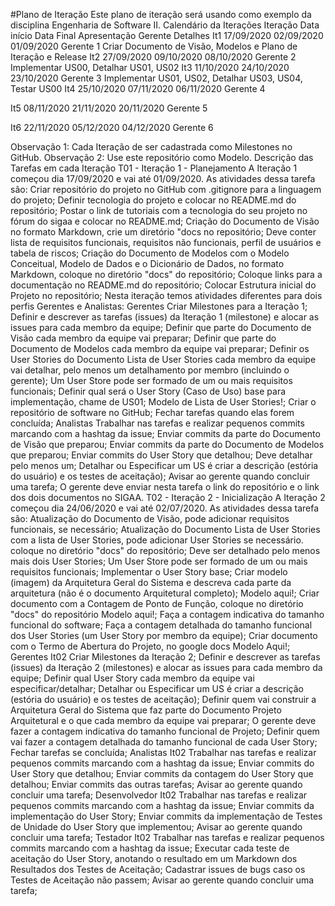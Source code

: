 #Plano de Iteração
Este plano de iteração será usando como exemplo da disciplina Engenharia de Software II.
Calendário da Iterações
Iteração
Data início
Data Final
Apresentação
Gerente
Detalhes
It1
17/09/2020
02/09/2020
01/09/2020
Gerente 1
Criar Documento de Visão, Modelos e Plano de Iteração e Release
It2
27/09/2020
09/10/2020
08/10/2020
Gerente 2
Implementar US00, Detalhar US01, US02
It3
11/10/2020
24/10/2020
23/10/2020
Gerente 3
Implementar US01, US02, Detalhar US03, US04, Testar US00
It4
25/10/2020
07/11/2020
06/11/2020
Gerente 4


It5
08/11/2020
21/11/2020
20/11/2020
Gerente 5


It6
22/11/2020
05/12/2020
04/12/2020
Gerente 6


Observação 1: Cada Iteração de ser cadastrada como Milestones no GitHub.
Observação 2: Use este repositório como Modelo.
Descrição das Tarefas em cada Iteração
T01 - Iteração 1 - Planejamento
A Iteração 1 começou dia 17/09/2020 e vai até 01/09/2020. As atividades dessa tarefa são:
Criar repositório do projeto no GitHub com .gitignore para a linguagem do projeto;
Definir tecnologia do projeto e colocar no README.md do repositório;
Postar o link de tutoriais com a tecnologia do seu projeto no fórum do sigaa e colocar no README.md;
Criação do Documento de Visão no formato Markdown, crie um diretório "docs no repositório;
Deve conter lista de requisitos funcionais, requisitos não funcionais, perfil de usuários e tabela de riscos;
Criação do Documento de Modelos com o Modelo Conceitual, Modelo de Dados e o Dicionário de Dados, no formato Markdown, coloque no diretório "docs" do repositório;
Coloque links para a documentação no README.md do repositório;
Colocar Estrutura inicial do Projeto no repositório;
Nesta iteração temos atividades diferentes para dois perfis Gerentes e Analistas:
Gerentes
Criar Milestones para a Iteração 1;
Definir e descrever as tarefas (issues) da Iteração 1 (milestone) e alocar as issues para cada membro da equipe;
Definir que parte do Documento de Visão cada membro da equipe vai preparar;
Definir que parte do Documento de Modelos cada membro da equipe vai preparar;
Definir os User Stories do Documento Lista de User Stories cada membro da equipe vai detalhar, pelo menos um detalhamento por membro (incluindo o gerente);
Um User Store pode ser formado de um ou mais requisitos funcionais;
Definir qual será o User Story (Caso de Uso) base para implementação, chame de US01;
Modelo de Lista de User Stories!;
Criar o repositório de software no GitHub;
Fechar tarefas quando elas forem concluída;
Analistas
Trabalhar nas tarefas e realizar pequenos commits marcando com a hashtag da issue;
Enviar commits da parte do Documento de Visão que preparou;
Enviar commits da parte do Documento de Modelos que preparou;
Enviar commits do User Story que detalhou;
Deve detalhar pelo menos um;
Detalhar ou Especificar um US é criar a descrição (estória do usuário) e os testes de aceitação);
Avisar ao gerente quando concluir uma tarefa;
O gerente deve enviar nesta tarefa o link do repositório e o link dos dois documentos no SIGAA.
T02 - Iteração 2 - Inicialização
A Iteração 2 começou dia 24/06/2020 e vai até 02/07/2020. As atividades dessa tarefa são:
Atualização do Documento de Visão, pode adicionar requisitos funcionais, se necessário;
Atualização do Documento Lista de User Stories com a lista de User Stories, pode adicionar User Stories se necessário. coloque no diretório "docs" do repositório;
Deve ser detalhado pelo menos mais dois User Stories;
Um User Store pode ser formado de um ou mais requisitos funcionais;
Implementar o User Story base;
Criar modelo (imagem) da Arquitetura Geral do Sistema e descreva cada parte da arquitetura (não é o documento Arquitetural completo);
Modelo aqui!;
Criar documento com a Contagem de Ponto de Função, coloque no diretório "docs" do repositório
Modelo aqui!;
Faça a contagem indicativa do tamanho funcional do software;
Faça a contagem detalhada do tamanho funcional dos User Stories (um User Story por membro da equipe);
Criar documento com o Termo de Abertura do Projeto, no google docs
Modelo Aqui!;
Gerentes It02
Criar Milestones da Iteração 2;
Definir e descrever as tarefas (issues) da Iteração 2 (milestones) e alocar as issues para cada membro da equipe;
Definir qual User Story cada membro da equipe vai especificar/detalhar;
Detalhar ou Especificar um US é criar a descrição (estória do usuário) e os testes de aceitação);
Definir quem vai construir a Arquitetura Geral do Sistema que faz parte do Documento Projeto Arquitetural e o que cada membro da equipe vai preparar;
O gerente deve fazer a contagem indicativa do tamanho funcional de Projeto;
Definir quem vai fazer a contagem detalhada do tamanho funcional de cada User Story;
Fechar tarefas se concluída;
Analistas It02
Trabalhar nas tarefas e realizar pequenos commits marcando com a hashtag da issue;
Enviar commits do User Story que detalhou;
Enviar commits da contagem do User Story que detalhou;
Enviar commits das outras tarefas;
Avisar ao gerente quando concluir uma tarefa;
Desenvolvedor It02
Trabalhar nas tarefas e realizar pequenos commits marcando com a hashtag da issue;
Enviar commits da implementação do User Story;
Enviar commits da implementação de Testes de Unidade do User Story que implementou;
Avisar ao gerente quando concluir uma tarefa;
Testador It02
Trabalhar nas tarefas e realizar pequenos commits marcando com a hashtag da issue;
Executar cada teste de aceitação do User Story, anotando o resultado em um Markdown dos Resultados dos Testes de Aceitação;
Cadastrar issues de bugs caso os Testes de Aceitação não passem;
Avisar ao gerente quando concluir uma tarefa;

